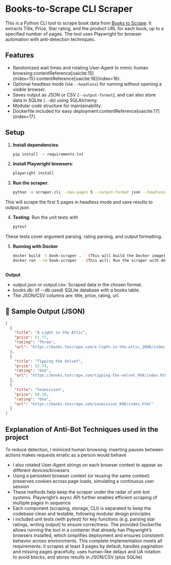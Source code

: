 # Books-to-Scrape CLI Scraper

This is a Python CLI tool to scrape book data from [Books to Scrape](https://books.toscrape.com). It extracts Title, Price, Star rating, and the product URL for each book, up to a specified number of pages. The tool uses Playwright for browser automation with anti-detection techniques.

## Features
- Randomized wait times and rotating User-Agent to mimic human browsing:contentReference[oaicite:15]{index=15}:contentReference[oaicite:16]{index=16}.
- Optional headless mode (via `--headless`) for running without opening a visible browser.
- Saves output as JSON or CSV (`--output-format`), and can also store data in SQLite (`--db`) using SQLAlchemy.
- Modular code structure for maintainability.
- Dockerfile included for easy deployment:contentReference[oaicite:17]{index=17}.

## Setup

1. **Install dependencies**:
   ```bash
   pip install -r requirements.txt

2. **Install Playwright browsers**:
    ```bash
    playwright install

3. **Run the scraper**:
    ```bash
    python -m scraper.cli --max-pages 5 --output-format json --headless

This will scrape the first 5 pages in headless mode and save results to output.json

4. **Testing**:
Run the unit tests with
    ```bash
    pytest
These tests cover argument parsing, rating parsing, and output formatting.

5. **Running with Docker**
    ```bash
    docker build -t book-scraper . - (This will build the Docker image)
    docker run --rm book-scraper  - (This will: Run the scraper with default setting --max-pages 3, --output-format json, --headless and Save the output to output.json in the container)



**Output**
 - output.json or output.csv: Scraped data in the chosen format.
 - books.db: (if --db used) SQLite database with a books table.
 - The JSON/CSV columns are: title, price, rating, url.


## 📄 Sample Output (JSON)

```json
[
  {
    "title": "A Light in the Attic",
    "price": 51.77,
    "rating": "Three",
    "url": "https://books.toscrape.com/a-light-in-the-attic_1000/index.html"
  },
  {
    "title": "Tipping the Velvet",
    "price": 53.74,
    "rating": "One",
    "url": "https://books.toscrape.com/tipping-the-velvet_999/index.html"
  },
  {
    "title": "Soumission",
    "price": 50.10,
    "rating": "One",
    "url": "https://books.toscrape.com/soumission_998/index.html"
  }
]
```



## Explanation of Anti-Bot Techniques used in the project

To reduce detection, I mimiced human browsing: inserting pauses between actions makes requests erratic as a person would behave
 - I also rotated User-Agent strings on each browser context to appear as different devices/browsers
 - Using a persistent browser context (or reusing the same context) preserves cookies across page loads, simulating a continuous user session
 - These methods help keep the scraper under the radar of anti-bot systems. Playwright’s async API further enables efficient scraping of multiple pages in sequence
 - Each component (scraping, storage, CLI) is separated to keep the codebase clean and testable, following modular design principles
 - I included unit tests (with pytest) for key functions (e.g. parsing star ratings, writing output) to ensure correctness. The provided Dockerfile allows running the tool in a container that already has Playwright’s browsers installed, which simplifies deployment and ensures consistent behavior across environments. This complete implementation meets all requirements: it scrapes at least 3 pages by default, handles pagination and missing pages gracefully, uses human-like delays and UA rotation to avoid blocks, and stores results in JSON/CSV (plus SQLite)


 